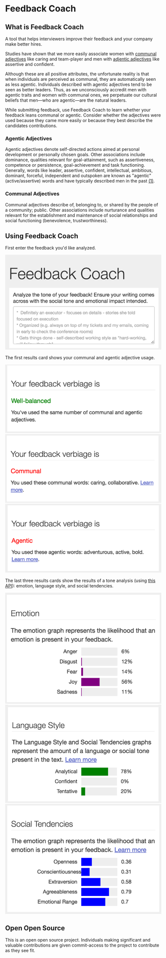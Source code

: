 # Feedback Coach

## What is Feedback Coach

A tool that helps interviewers improve their feedback and your company make better hires.

Studies have shown that we more easily associate women with [communal adjectives](#communal-adjectives) like caring and team-player and men with [adjentic adjectives](#agentic-adjectives) like assertive and confident.

Although these are all positive attributes, the unfortunate reality is that when individuals are perceived as communal, they are automatically seen as less agentic. Individuals described with agentic adjectives tend to be seen as better leaders. Thus, as we unconsciously accredit men with agentic traits and women with communal ones, we perpetuate our cultural beliefs that men&mdash;who are agentic&mdash;are the natural leaders.

While submitting feedback, use Feedback Coach to learn whether your feedback leans communal or agentic. Consider whether the adjectives were used because they came more easily or because they best describe the candidates contributions.

### Agentic Adjectives

Agentic adjectives denote self-directed actions aimed at personal development or personally chosen goals. Other associations include dominance, qualities relevant for goal-attainment, such as assertiveness, competence or persistence, goal-achievement and task functioning. Generally, words like leader, assertive, confident, intellectual, ambitious, dominant, forceful, independent and outspoken are known as "agentic" (active/assertive) words and have typically described men in the past [(1)](http://www.hispanicoutlook.com/sylvia-mendoza/2015/8/6/can-word-choices-compromise-a-womans-career).

### Communal Adjectives

Communal adjectives describe of, belonging to, or shared by the people of a community; public. Other associations include nurturance and qualities relevant for the establishment and maintenance of social relationships and social functioning (benevolence, trustworthiness).

## Using Feedback Coach

First enter the feedback you'd like analyzed.

![Screenshot of input card](/screenshots/input.png)

The first results card shows your communal and agentic adjective usage.

![Screenshot of well-balanced card](/screenshots/well-balanced.png)
![Screenshot of communal card](/screenshots/communal.png)
![Screenshot of agentic card](/screenshots/agentic.png)

The last three results cards show the results of a tone analysis (using [this API](https://tone-analyzer-demo.mybluemix.net/)): emotion, language style, and social tendencies.

![Screenshot of emotion card](/screenshots/emotion.png)
![Screenshot of language style card](/screenshots/language-style.png)
![Screenshot of social tendencies card](/screenshots/social-tendencies.png)


## Open Open Source

This is an open open source project. Individuals making significant and valuable contributions are given commit-access to the project to contribute as they see fit.
